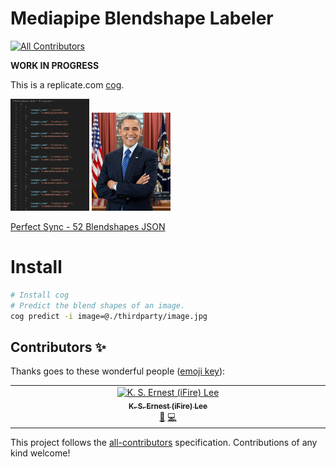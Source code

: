# Mediapipe Blendshape Labeler
<!-- ALL-CONTRIBUTORS-BADGE:START - Do not remove or modify this section -->
[![All Contributors](https://img.shields.io/badge/all_contributors-1-orange.svg?style=flat-square)](#contributors-)
<!-- ALL-CONTRIBUTORS-BADGE:END -->

**WORK IN PROGRESS**

This is a replicate.com [cog](https://github.com/replicate/cog).

<img src="Screenshot 2023-09-03 065500.png" width="25%"> 
<img src="thirdparty/image.jpg" width="25%">

[Perfect Sync - 52 Blendshapes JSON](mediapipe_blendshape_labeler/image.jpg_blendshapes.json)

# Install

```zsh
# Install cog
# Predict the blend shapes of an image.
cog predict -i image=@./thirdparty/image.jpg
```

## Contributors ✨

Thanks goes to these wonderful people ([emoji key](https://allcontributors.org/docs/en/emoji-key)):

<!-- ALL-CONTRIBUTORS-LIST:START - Do not remove or modify this section -->
<!-- prettier-ignore-start -->
<!-- markdownlint-disable -->
<table>
  <tbody>
    <tr>
      <td align="center" valign="top" width="14.28%"><a href="https://chibifire.com"><img src="https://avatars.githubusercontent.com/u/32321?v=4?s=100" width="100px;" alt="K. S. Ernest (iFire) Lee"/><br /><sub><b>K. S. Ernest (iFire) Lee</b></sub></a><br /><a href="#research-fire" title="Research">🔬</a> <a href="https://github.com/V-Sekai/V-Sekai.mediapipe-labeler/commits?author=fire" title="Code">💻</a></td>
    </tr>
  </tbody>
</table>

<!-- markdownlint-restore -->
<!-- prettier-ignore-end -->

<!-- ALL-CONTRIBUTORS-LIST:END -->

This project follows the [all-contributors](https://github.com/all-contributors/all-contributors) specification. Contributions of any kind welcome!